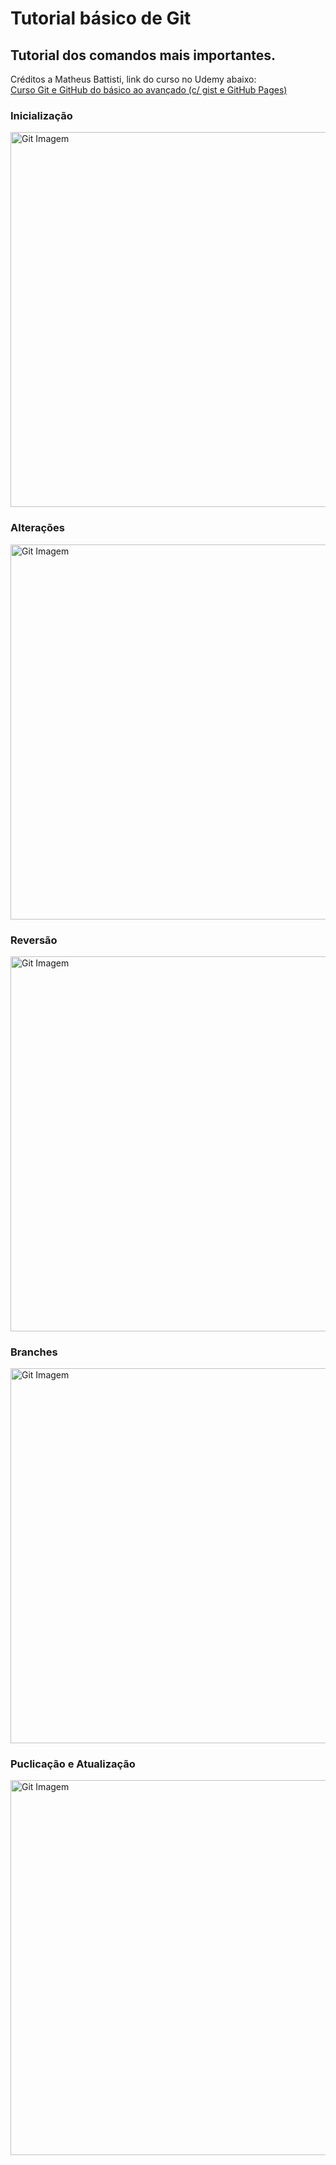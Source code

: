 # Tutorial básico de Git

## Tutorial dos comandos mais importantes.
Créditos a Matheus Battisti, link do curso no Udemy abaixo: <br>
<a href="https://www.udemy.com/course/git-e-github-do-basico-ao-avancado-c-gist-e-github-pages/">Curso Git e GitHub do básico ao avançado (c/ gist e GitHub Pages)</a>

### Inicialização
<img alt="Git Imagem" width="600px" src="https://github.com/Fabricio-Willans-97/Tutorial_Git/assets/113811396/6a77368a-857d-46c0-91ad-3bf8ccb765c0)"> <br>
### Alterações
<img alt="Git Imagem" width="600px" src="https://github.com/Fabricio-Willans-97/Tutorial_Git/assets/113811396/c4508a0f-260c-4104-a113-05fcf56139bc)"> <br>
### Reversão
<img alt="Git Imagem" width="600px" src="https://github.com/Fabricio-Willans-97/Tutorial_Git/assets/113811396/e62b38f3-0b16-48f4-aadb-d91b2662e44f)"> <br>
### Branches
<img alt="Git Imagem" width="600px" src="https://github.com/Fabricio-Willans-97/Tutorial_Git/assets/113811396/a717da95-c99c-4931-8bb5-615d6e1f1615)"> <br>
### Puclicação e Atualização
<img alt="Git Imagem" width="600px" src="https://github.com/Fabricio-Willans-97/Tutorial_Git/assets/113811396/283c97ec-4d8d-44ea-a573-02119edb36c8)">
